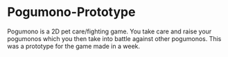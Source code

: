 # Pogumono-Prototype

Pogumono is a 2D pet care/fighting game. You take care and raise your pogumonos which you then take into battle against other pogumonos. This was a prototype for the game made in a week.
